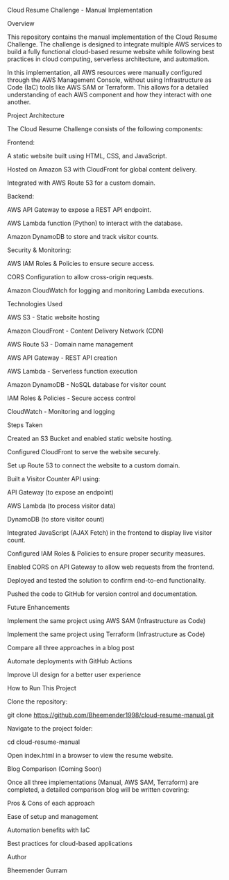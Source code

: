 Cloud Resume Challenge - Manual Implementation

Overview

This repository contains the manual implementation of the Cloud Resume Challenge. The challenge is designed to integrate multiple AWS services to build a fully functional cloud-based resume website while following best practices in cloud computing, serverless architecture, and automation.

In this implementation, all AWS resources were manually configured through the AWS Management Console, without using Infrastructure as Code (IaC) tools like AWS SAM or Terraform. This allows for a detailed understanding of each AWS component and how they interact with one another.

Project Architecture

The Cloud Resume Challenge consists of the following components:

Frontend:

A static website built using HTML, CSS, and JavaScript.

Hosted on Amazon S3 with CloudFront for global content delivery.

Integrated with AWS Route 53 for a custom domain.

Backend:

AWS API Gateway to expose a REST API endpoint.

AWS Lambda function (Python) to interact with the database.

Amazon DynamoDB to store and track visitor counts.

Security & Monitoring:

AWS IAM Roles & Policies to ensure secure access.

CORS Configuration to allow cross-origin requests.

Amazon CloudWatch for logging and monitoring Lambda executions.

Technologies Used

AWS S3 - Static website hosting

Amazon CloudFront - Content Delivery Network (CDN)

AWS Route 53 - Domain name management

AWS API Gateway - REST API creation

AWS Lambda - Serverless function execution

Amazon DynamoDB - NoSQL database for visitor count

IAM Roles & Policies - Secure access control

CloudWatch - Monitoring and logging

Steps Taken

Created an S3 Bucket and enabled static website hosting.

Configured CloudFront to serve the website securely.

Set up Route 53 to connect the website to a custom domain.

Built a Visitor Counter API using:

API Gateway (to expose an endpoint)

AWS Lambda (to process visitor data)

DynamoDB (to store visitor count)

Integrated JavaScript (AJAX Fetch) in the frontend to display live visitor count.

Configured IAM Roles & Policies to ensure proper security measures.

Enabled CORS on API Gateway to allow web requests from the frontend.

Deployed and tested the solution to confirm end-to-end functionality.

Pushed the code to GitHub for version control and documentation.

Future Enhancements

Implement the same project using AWS SAM (Infrastructure as Code)

Implement the same project using Terraform (Infrastructure as Code)

Compare all three approaches in a blog post

Automate deployments with GitHub Actions

Improve UI design for a better user experience

How to Run This Project

Clone the repository:

git clone https://github.com/Bheemender1998/cloud-resume-manual.git

Navigate to the project folder:

cd cloud-resume-manual

Open index.html in a browser to view the resume website.

Blog Comparison (Coming Soon)

Once all three implementations (Manual, AWS SAM, Terraform) are completed, a detailed comparison blog will be written covering:

Pros & Cons of each approach

Ease of setup and management

Automation benefits with IaC

Best practices for cloud-based applications

Author

Bheemender Gurram
